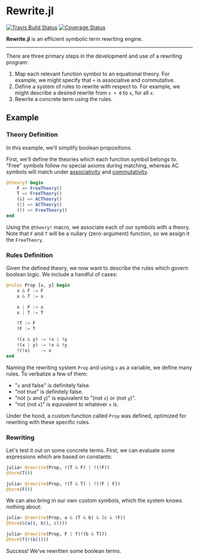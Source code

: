 # Rewrite.jl

[![Travis Build Status](https://travis-ci.com/HarrisonGrodin/Rewrite.jl.svg?branch=master)](https://travis-ci.com/HarrisonGrodin/Rewrite.jl)
[![Coverage Status](https://coveralls.io/repos/github/HarrisonGrodin/Rewrite.jl/badge.svg?branch=master)](https://coveralls.io/github/HarrisonGrodin/Rewrite.jl?branch=master)

**Rewrite.jl** is an efficient symbolic term rewriting engine.


---

There are three primary steps in the development and use of a rewriting program:
1. Map each relevant function symbol to an equational theory. For example, we might specify that `+` is associative and commutative.
2. Define a system of rules to rewrite with respect to. For example, we might describe a desired rewrite from `x + 0` to `x`, for all `x`.
3. Rewrite a concrete term using the rules.


## Example

### Theory Definition

In this example, we'll simplify boolean propositions.

First, we'll define the theories which each function symbol belongs to. "Free" symbols follow no special axioms during matching, whereas AC symbols will match under [associativity](https://en.wikipedia.org/wiki/Associative_property) and [commutativity](https://en.wikipedia.org/wiki/Commutative_property).

```julia
@theory! begin
    F => FreeTheory()
    T => FreeTheory()
    (&) => ACTheory()
    (|) => ACTheory()
    (!) => FreeTheory()
end
```

Using the `@theory!` macro, we associate each of our symbols with a theory. Note that `F` and `T` will be a nullary (zero-argument) function, so we assign it the `FreeTheory`.

### Rules Definition

Given the defined theory, we now want to describe the rules which govern boolean logic. We include a handful of cases:

```julia
@rules Prop [x, y] begin
    x & F := F
    x & T := x

    x | F := x
    x | T := T

    !T := F
    !F := T

    !(x & y) := !x | !y
    !(x | y) := !x & !y
    !(!x)    := x
end
```

Naming the rewriting system `Prop` and using `x` as a variable, we define many rules. To verbalize a few of them:
- "`x` and false" is definitely false.
- "not true" is definitely false.
- "not (`x` and `y`)" is equivalent to "(not `x`) or (not `y`)".
- "not (not `x`)" is equivalent to whatever `x` is.

Under the hood, a custom function called `Prop` was defined, optimized for rewriting with these specific rules.

### Rewriting

Let's test it out on some concrete terms. First, we can evaluate some expressions which are based on constants:

```julia
julia> @rewrite(Prop, !(T & F) | !(!F))
@term(T())

julia> @rewrite(Prop, !(T & T) | !(!F | F))
@term(F())
```

We can also bring in our own custom symbols, which the system knows nothing about:

```julia
julia> @rewrite(Prop, a & (T & b) & (c & !F))
@term(&(a(), b(), c()))

julia> @rewrite(Prop, F | f(!(b & T)))
@term(f(!(b())))
```

Success! We've rewritten some boolean terms.
